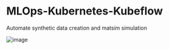 # MLOps-Kubernetes-Kubeflow
Automate synthetic data creation and matsim simulation

![image](https://www.cartograf.fr/regions/nord-pas-de-calais/carte_nord_pas_de_calais_administrative.jpg)
